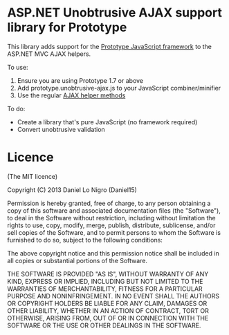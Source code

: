 ASP.NET Unobtrusive AJAX support library for Prototype
======================================================

This library adds support for the [Prototype JavaScript framework](http://prototypejs.org/) to the
ASP.NET MVC AJAX helpers.

To use:
1. Ensure you are using Prototype 1.7 or above
2. Add prototype.unobtrusive-ajax.js to your JavaScript combiner/minifier
3. Use the regular [AJAX helper methods](http://msdn.microsoft.com/en-us/library/dd493139.aspx)

To do:
 - Create a library that's pure JavaScript (no framework required)
 - Convert unobtrusive validation

Licence
=======
(The MIT licence)

Copyright (C) 2013 Daniel Lo Nigro (Daniel15)

Permission is hereby granted, free of charge, to any person obtaining a copy of
this software and associated documentation files (the "Software"), to deal in
the Software without restriction, including without limitation the rights to
use, copy, modify, merge, publish, distribute, sublicense, and/or sell copies
of the Software, and to permit persons to whom the Software is furnished to do
so, subject to the following conditions:

The above copyright notice and this permission notice shall be included in all
copies or substantial portions of the Software.

THE SOFTWARE IS PROVIDED "AS IS", WITHOUT WARRANTY OF ANY KIND, EXPRESS OR
IMPLIED, INCLUDING BUT NOT LIMITED TO THE WARRANTIES OF MERCHANTABILITY,
FITNESS FOR A PARTICULAR PURPOSE AND NONINFRINGEMENT. IN NO EVENT SHALL THE
AUTHORS OR COPYRIGHT HOLDERS BE LIABLE FOR ANY CLAIM, DAMAGES OR OTHER
LIABILITY, WHETHER IN AN ACTION OF CONTRACT, TORT OR OTHERWISE, ARISING FROM,
OUT OF OR IN CONNECTION WITH THE SOFTWARE OR THE USE OR OTHER DEALINGS IN THE
SOFTWARE.
